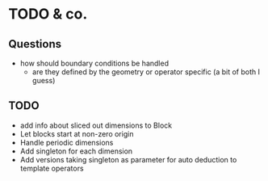 # TODO & co.

## Questions
* how should boundary conditions be handled
  - are they defined by the geometry or operator specific (a bit of both I
    guess)

## TODO
* add info about sliced out dimensions to Block
* Let blocks start at non-zero origin
* Handle periodic dimensions
* Add singleton for each dimension
* Add versions taking singleton as parameter for auto deduction to template operators
